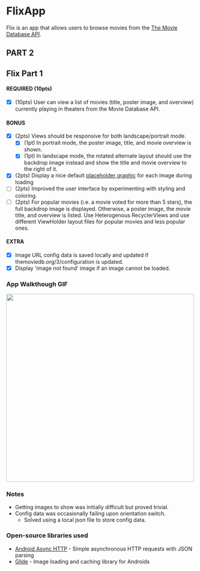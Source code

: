 # FlixApp
Flix is an app that allows users to browse movies from the [The Movie Database API](http://docs.themoviedb.apiary.io/#).

## PART 2 

## Flix Part 1

#### REQUIRED (10pts)
- [x] (10pts) User can view a list of movies (title, poster image, and overview) currently playing in theaters from the Movie Database API.

#### BONUS
- [x] (2pts) Views should be responsive for both landscape/portrait mode.
   - [x] (1pt) In portrait mode, the poster image, title, and movie overview is shown.
   - [x] (1pt) In landscape mode, the rotated alternate layout should use the backdrop image instead and show the title and movie overview to the right of it.

- [x] (2pts) Display a nice default [placeholder graphic](https://guides.codepath.org/android/Displaying-Images-with-the-Glide-Library#advanced-usage) for each image during loading
- [ ] (2pts) Improved the user interface by experimenting with styling and coloring.
- [ ] (2pts) For popular movies (i.e. a movie voted for more than 5 stars), the full backdrop image is displayed. Otherwise, a poster image, the movie title, and overview is listed. Use Heterogenous RecyclerViews and use different ViewHolder layout files for popular movies and less popular ones.

#### EXTRA
  - [x] Image URL config data is saved locally and updated if themoviedb.org/3/configuration is updated.
  - [x] Display 'image not found' image if an image cannot be loaded.

### App Walkthough GIF

<img src="FlixApp_Gif.gif" width=500><br>

### Notes
* Getting images to show was initially difficult but proved trivial.
* Config data was occasionally failing upon orientation switch.
   * Solved using a local json file to store config data.

### Open-source libraries used

- [Android Async HTTP](https://github.com/codepath/CPAsyncHttpClient) - Simple asynchronous HTTP requests with JSON parsing
- [Glide](https://github.com/bumptech/glide) - Image loading and caching library for Androids
